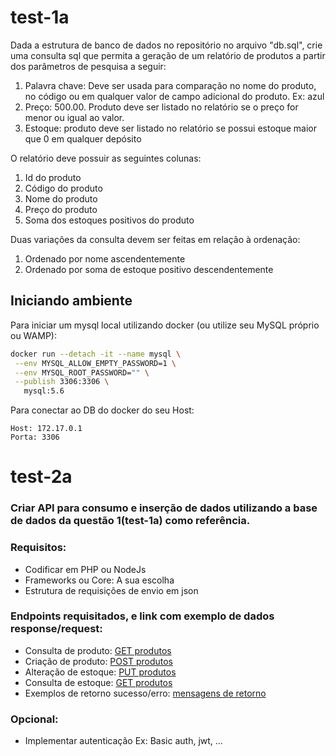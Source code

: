 # test-1a

Dada a estrutura de banco de dados no repositório no arquivo "db.sql", crie uma consulta sql que permita a geração de um relatório de produtos a partir dos parâmetros de pesquisa a seguir:
1. Palavra chave: Deve ser usada para comparação no nome do produto, no código ou em qualquer valor de campo adicional do produto. Ex: azul
2. Preço: 500.00. Produto deve ser listado no relatório se o preço for menor ou igual ao valor.
3. Estoque: produto deve ser listado no relatório se possui estoque maior que 0 em qualquer depósito

O relatório deve possuir as seguintes colunas:
1. Id do produto
2. Código do produto
3. Nome do produto
4. Preço do produto
5. Soma dos estoques positivos do produto

Duas variações da consulta devem ser feitas em relação à ordenação:
1. Ordenado por nome ascendentemente
2. Ordenado por soma de estoque positivo descendentemente

## Iniciando ambiente
Para iniciar um mysql local utilizando docker (ou utilize seu MySQL próprio ou WAMP):
```bash
docker run --detach -it --name mysql \
 --env MYSQL_ALLOW_EMPTY_PASSWORD=1 \
 --env MYSQL_ROOT_PASSWORD="" \
 --publish 3306:3306 \
   mysql:5.6
```

Para conectar ao DB do docker do seu Host:
```
Host: 172.17.0.1
Porta: 3306
```


# test-2a
### Criar API para consumo e inserção de dados utilizando a base de dados da questão 1(test-1a) como referência.
### Requisitos:
- Codificar em PHP ou NodeJs 
- Frameworks ou Core: A sua escolha
- Estrutura de requisições de envio em json
### Endpoints requisitados, e link com exemplo de dados response/request:
- Consulta de produto:
[GET produtos](https://github.com/f1commerce/test-1a/wiki/get_produtos)
- Criação de produto:
[POST produtos](https://github.com/f1commerce/test-1a/wiki/post_produtos)
- Alteração de estoque:
[PUT produtos](https://github.com/f1commerce/test-1a/wiki/put_estoque)
- Consulta de estoque:
[GET produtos](https://github.com/f1commerce/test-1a/wiki/get_estoque)
- Exemplos de retorno sucesso/erro:
[mensagens de retorno](https://github.com/f1commerce/test-1a/wiki/mensagens)

### Opcional:
- Implementar autenticação Ex: Basic auth, jwt, ...
